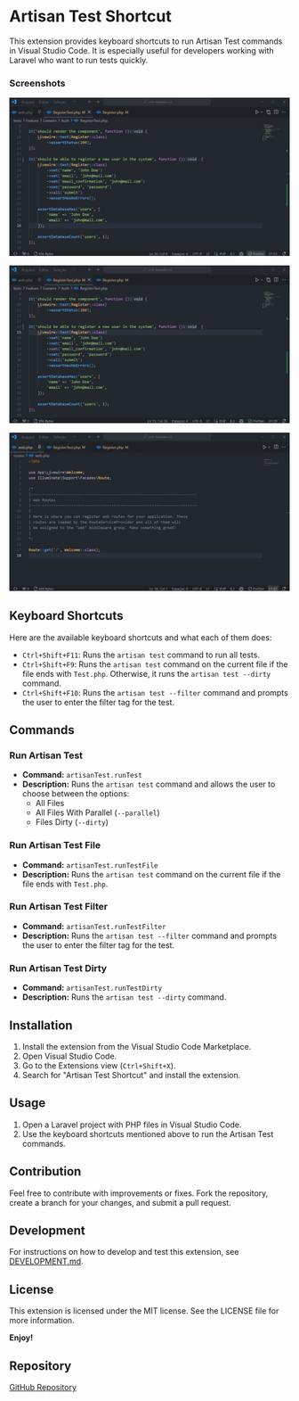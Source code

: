 # Artisan Test Shortcut

This extension provides keyboard shortcuts to run Artisan Test commands in Visual Studio Code. It is especially useful for developers working with Laravel who want to run tests quickly.

### Screenshots

![Screenshot 1](images/f9.gif)

![Screenshot 2](images/f10.gif)

![Screenshot 3](images/f11.gif)

## Keyboard Shortcuts

Here are the available keyboard shortcuts and what each of them does:

- `Ctrl+Shift+F11`: Runs the `artisan test` command to run all tests.
- `Ctrl+Shift+F9`: Runs the `artisan test` command on the current file if the file ends with `Test.php`. Otherwise, it runs the `artisan test --dirty` command.
- `Ctrl+Shift+F10`: Runs the `artisan test --filter` command and prompts the user to enter the filter tag for the test.

## Commands

### Run Artisan Test

- **Command:** `artisanTest.runTest`
- **Description:** Runs the `artisan test` command and allows the user to choose between the options:
  - All Files
  - All Files With Parallel (`--parallel`)
  - Files Dirty (`--dirty`)

### Run Artisan Test File

- **Command:** `artisanTest.runTestFile`
- **Description:** Runs the `artisan test` command on the current file if the file ends with `Test.php`.

### Run Artisan Test Filter

- **Command:** `artisanTest.runTestFilter`
- **Description:** Runs the `artisan test --filter` command and prompts the user to enter the filter tag for the test.

### Run Artisan Test Dirty

- **Command:** `artisanTest.runTestDirty`
- **Description:** Runs the `artisan test --dirty` command.

## Installation

1. Install the extension from the Visual Studio Code Marketplace.
2. Open Visual Studio Code.
3. Go to the Extensions view (`Ctrl+Shift+X`).
4. Search for "Artisan Test Shortcut" and install the extension.

## Usage

1. Open a Laravel project with PHP files in Visual Studio Code.
2. Use the keyboard shortcuts mentioned above to run the Artisan Test commands.

## Contribution

Feel free to contribute with improvements or fixes. Fork the repository, create a branch for your changes, and submit a pull request.

## Development

For instructions on how to develop and test this extension, see [DEVELOPMENT.md](DEVELOPMENT.md).

## License

This extension is licensed under the MIT license. See the LICENSE file for more information.

**Enjoy!**

## Repository

[GitHub Repository](https://github.com/jjdevzinho/artisan-test-shortcut)
